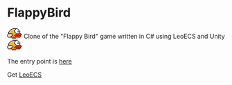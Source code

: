 # FlappyBird
![Bird](https://github.com/Evileptic/FlappyBird/raw/main/Assets/Sprites/yellowbird-downflap.png)
Clone of the "Flappy Bird" game written in C# using LeoECS and Unity
![Bird](https://github.com/Evileptic/FlappyBird/raw/main/Assets/Sprites/yellowbird-downflap.png)

The entry point is [here](https://github.com/Evileptic/FlappyBird/blob/main/Assets/Scripts/Game.cs)

Get [LeoECS](https://github.com/Leopotam/ecs)
